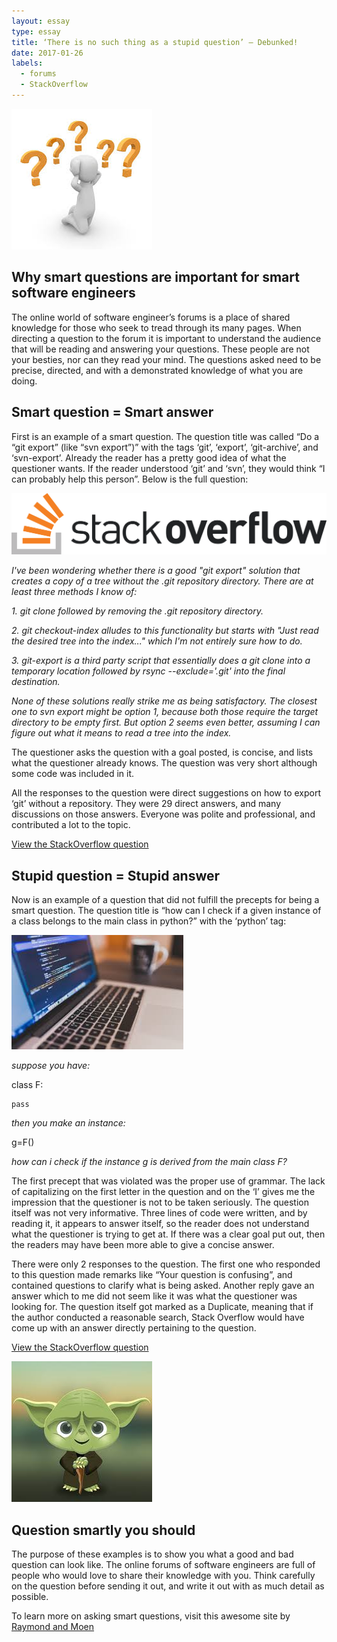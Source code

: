 ```yaml
---
layout: essay
type: essay
title: ‘There is no such thing as a stupid question’ – Debunked!
date: 2017-01-26
labels:
  - forums
  - StackOverflow 
---
```


<img class="ui medium left floating image" src="../images/questions.jpg">

## Why smart questions are important for smart software engineers

The online world of software engineer’s forums is a place of shared knowledge for those who seek to tread through its many pages. When directing a question to the forum it is important to understand the audience that will be reading and answering your questions. These people are not your besties, nor can they read your mind. The questions asked need to be precise, directed, and with a demonstrated knowledge of what you are doing. 

## Smart question = Smart answer

First is an example of a smart question. The question title was called “Do a “git export” (like “svn export”)” with the tags ‘git’, ‘export’,  ‘git-archive’, and ‘svn-export’. Already the reader has a pretty good idea of what the questioner wants. If the reader understood ‘git’ and ‘svn’, they would think “I can probably help this person”. Below is the full question:

<img class="ui medium left circular floated image" src="../images/Stack_Overflow_logo.svg.png">

*I've been wondering whether there is a good "git export" solution that creates a copy of a tree without the .git repository directory. There are at least three methods I know of:*

*1.	git clone followed by removing the .git repository directory.*

*2.	git checkout-index alludes to this functionality but starts with "Just read the desired tree into the index..." which I'm not entirely sure how to do.*

*3.	git-export is a third party script that essentially does a git clone into a temporary location followed by rsync --exclude='.git' into the final destination.*

*None of these solutions really strike me as being satisfactory. The closest one to svn export might be option 1, because both those require the target directory to be empty first. But option 2 seems even better, assuming I can figure out what it means to read a tree into the index.*


The questioner asks the question with a goal posted, is concise, and lists what the questioner already knows. The question was very short although some code was included in it.

All the responses to the question were direct suggestions on how to export ‘git’ without a repository. They were 29 direct answers, and many discussions on those answers. Everyone was polite and professional, and contributed a lot to the topic.

<a href="http://stackoverflow.com/questions/160608/do-a-git-export-like-svn-export/163769#163769"><i class=""></i>View the StackOverflow question</a>

## Stupid question = Stupid answer
Now is an example of a question that did not fulfill the precepts for being a smart question. The question title is “how can I check if a given instance of a class belongs to the main class in python?” with the ‘python’ tag:

<img class="ui medium right floated image" src="../images/laptop.jpg">

*suppose you have:*

class F:

    pass
    
*then you make an instance:*

g=F()

*how can i check if the instance g is derived from the main class F?*

The first precept that was violated was the proper use of grammar. The lack of capitalizing on the first letter in the question and on the ‘I’ gives me the impression that the questioner is not to be taken seriously. The question itself was not very informative. Three lines of code were written, and by reading it, it appears to answer itself, so the reader does not understand what the questioner is trying to get at. If there was a clear goal put out, then the readers may have been more able to give a concise answer.

There were only 2 responses to the question. The first one who responded to this question made remarks like “Your question is confusing”, and contained questions to clarify what is being asked. Another reply gave an answer which to me did not seem like it was what the questioner was looking for. The question itself got marked as a Duplicate, meaning that if the author conducted a reasonable search, Stack Overflow would have come up with an answer directly pertaining to the question.

<a href="http://stackoverflow.com/questions/36042983/how-can-i-check-if-a-given-instance-of-a-class-belongs-to-a-main-class-in-python?noredirect=1&lq=1"><i class=""></i>View the StackOverflow question</a>

<img class="ui tiny circular left floated image" src="../images/yoda.jpg">

## Question smartly you should

The purpose of these examples is to show you what a good and bad question can look like.   The online forums of software engineers are full of people who would love to share their knowledge with you. Think carefully on the question before sending it out, and write it out with as much detail as possible. 


To learn more on asking smart questions, visit this awesome site by <a href="http://www.catb.org/esr/faqs/smart-questions.html"><i class=" "></i>Raymond and Moen</a>
